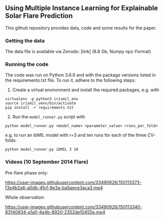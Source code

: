 ## Using Multiple Instance Learning for Explainable Solar Flare Prediction

This github repository provides data, code and some results for the paper.

### Getting the data

The data file is available via Zenodo: [link] (8.8 Gb, Numpy npz-Format)

### Running the code

The code was run on Python 3.6.9 and with the package versions listed in the requirements.txt file.
To run it, adhere to the following steps:

1. Create a virtual environment and install the required packages, e.g. with

```
virtualenv -p python3 irismil_env
source irismil_venv/bin/activate
pip install -r requirements.txt
```

2. Run the `model_runner.py` script with 

```
python model_runner.py <model_name> <parameter_value> <runs_per_fold>
```

e.g. to run an ibMIL model with r=3 and ten runs for each of the three CV-folds:

```
python model_runner.py ibMIL 3 10
```

### Videos (10 September 2014 Flare)

Pre-flare phase only:

https://user-images.githubusercontent.com/33490926/150113373-f3e4b2a6-a0db-4fcf-8e3a-ba5aece3aca3.mp4

Whole observation:

https://user-images.githubusercontent.com/33490926/150113340-83140834-a1a0-4a4b-8920-2352de10455e.mp4

